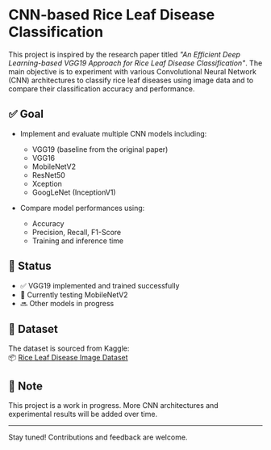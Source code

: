 # CNN-based Rice Leaf Disease Classification

This project is inspired by the research paper titled *"An Efficient Deep Learning-based VGG19 Approach for Rice Leaf Disease Classification"*. The main objective is to experiment with various Convolutional Neural Network (CNN) architectures to classify rice leaf diseases using image data and to compare their classification accuracy and performance.

## ✅ Goal

- Implement and evaluate multiple CNN models including:
  - VGG19 (baseline from the original paper)
  - VGG16
  - MobileNetV2
  - ResNet50
  - Xception
  - GoogLeNet (InceptionV1)

- Compare model performances using:
  - Accuracy
  - Precision, Recall, F1-Score
  - Training and inference time

## 🧪 Status

- ✅ VGG19 implemented and trained successfully  
- 🔄 Currently testing MobileNetV2  
- 🔜 Other models in progress  

## 📁 Dataset

The dataset is sourced from Kaggle:  
📦 [Rice Leaf Disease Image Dataset](https://www.kaggle.com/datasets/nirmalsankalana/rice-leaf-disease-image)

## 📌 Note

This project is a work in progress. More CNN architectures and experimental results will be added over time.

---

Stay tuned! Contributions and feedback are welcome.
